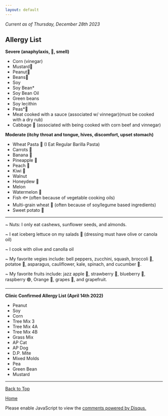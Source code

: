 ```yaml
---
layout: default
---
```


<i> Current as of Thursday, December 28th 2023 </i>

## <b> Allergy List </b>

<b> Severe (anaphylaxis, 🤮, smell) </b>
- Corn (vinegar) 
- Mustard🌭
- Peanut🥜
- Beans🫘
- Soy
- Soy Bean*
- Soy Bean Oil
- Green beans 
- Soy lecithin
- Peas*🫛
- Meat cooked with a sauce (associated w/ vinnegar)(must be cooked with a dry rub)
- Cabbage 🥬 (associated with being cooked with corn beef and vinnegar)

<b> Moderate (itchy throat and tongue, hives, discomfort, upset stomach) </b>
- Wheat Pasta 🍝 (I Eat Regular Barilla Pasta)
- Carrots 🥕
- Banana 🍌
- Pineapple 🍍
- Peach 🍑
- Kiwi 🥝
- Walnut
- Honeydew 🍈
- Melon
- Watermelon 🍉
- Fish 🐟 (often because of vegetable cooking oils)
- Multi-grain wheat 🌾 (often because of soy/legume based ingredients)
- Sweet potato 🍠

* * *

~  Nuts: I only eat cashews, sunflower seeds, and almonds.

~ I eat iceberg lettuce on my salads 🥬 (dressing must have olive or canola oil)

~ I cook with olive and canolla oil

~ My favorite vegies include: bell peppers, zucchini, squash, broccoli 🥦, potatoe 🥔, asparagus, cauliflower, kale, spinach, and cucumber 🥒. 

~ My favorite fruits include: jazz apple 🍎, strawberry 🍓, blueberry 🔵, raspberry 🟣, Orange 🍊, grapes 🍇, and grapefruit.

* * *
<b> Clinic Confirmed Allergy List (April 14th 2022)</b>

- Peanut
- Soy
- Corn
- Tree Mix 3
- Tree Mix 4A
- Tree Mix 4B
- Grass Mix
- AP Cat
- AP Dog
- D.P. Mite
- Mixed Molds
- Pea
- Green Bean
- Mustard

* * *

<a href="https://shea08.github.io/allergy">Back to Top</a>

[Home](./)

<div id="disqus_thread"></div>
<script>

/**
*  RECOMMENDED CONFIGURATION VARIABLES: EDIT AND UNCOMMENT THE SECTION BELOW TO INSERT DYNAMIC VALUES FROM YOUR PLATFORM OR CMS.
*  LEARN WHY DEFINING THESE VARIABLES IS IMPORTANT: https://disqus.com/admin/universalcode/#configuration-variables*/
/*
var disqus_config = function () {
this.page.url = PAGE_URL;  // Replace PAGE_URL with your page's canonical URL variable
this.page.identifier = PAGE_IDENTIFIER; // Replace PAGE_IDENTIFIER with your page's unique identifier variable
};
*/
(function() { // DON'T EDIT BELOW THIS LINE
var d = document, s = d.createElement('script');
s.src = 'https://shea08.disqus.com/embed.js';
s.setAttribute('data-timestamp', +new Date());
(d.head || d.body).appendChild(s);
})();
</script>
<noscript>Please enable JavaScript to view the <a href="https://disqus.com/?ref_noscript">comments powered by Disqus.</a></noscript> 
